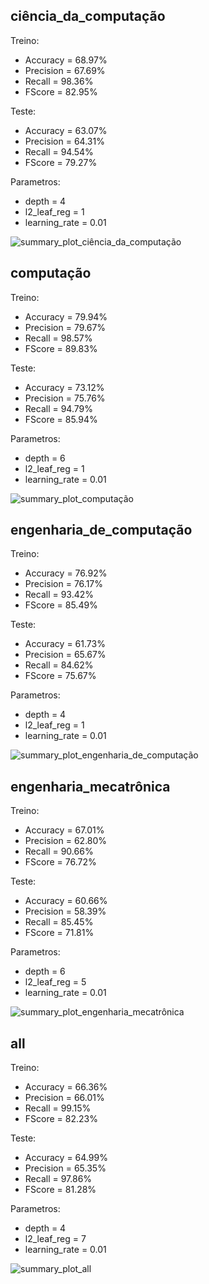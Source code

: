 ## ciência_da_computação
Treino:
*   Accuracy = 68.97%
*   Precision = 67.69%
*   Recall = 98.36%
*   FScore = 82.95%

Teste:
*   Accuracy = 63.07%
*   Precision = 64.31%
*   Recall = 94.54%
*   FScore = 79.27%

Parametros:
*   depth = 4
*   l2_leaf_reg = 1
*   learning_rate = 0.01

![summary_plot_ciência_da_computação](summary_plot_ciência_da_computação.png)
## computação
Treino:
*   Accuracy = 79.94%
*   Precision = 79.67%
*   Recall = 98.57%
*   FScore = 89.83%

Teste:
*   Accuracy = 73.12%
*   Precision = 75.76%
*   Recall = 94.79%
*   FScore = 85.94%

Parametros:
*   depth = 6
*   l2_leaf_reg = 1
*   learning_rate = 0.01

![summary_plot_computação](summary_plot_computação.png)
## engenharia_de_computação
Treino:
*   Accuracy = 76.92%
*   Precision = 76.17%
*   Recall = 93.42%
*   FScore = 85.49%

Teste:
*   Accuracy = 61.73%
*   Precision = 65.67%
*   Recall = 84.62%
*   FScore = 75.67%

Parametros:
*   depth = 4
*   l2_leaf_reg = 1
*   learning_rate = 0.01

![summary_plot_engenharia_de_computação](summary_plot_engenharia_de_computação.png)
## engenharia_mecatrônica
Treino:
*   Accuracy = 67.01%
*   Precision = 62.80%
*   Recall = 90.66%
*   FScore = 76.72%

Teste:
*   Accuracy = 60.66%
*   Precision = 58.39%
*   Recall = 85.45%
*   FScore = 71.81%

Parametros:
*   depth = 6
*   l2_leaf_reg = 5
*   learning_rate = 0.01

![summary_plot_engenharia_mecatrônica](summary_plot_engenharia_mecatrônica.png)
## all
Treino:
*   Accuracy = 66.36%
*   Precision = 66.01%
*   Recall = 99.15%
*   FScore = 82.23%

Teste:
*   Accuracy = 64.99%
*   Precision = 65.35%
*   Recall = 97.86%
*   FScore = 81.28%

Parametros:
*   depth = 4
*   l2_leaf_reg = 7
*   learning_rate = 0.01

![summary_plot_all](summary_plot_all.png)
